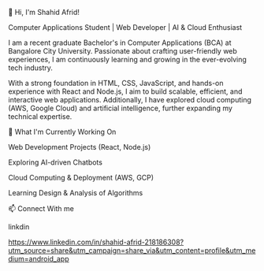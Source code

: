 👋 Hi, I'm Shahid Afrid!

Computer Applications Student | Web Developer | AI & Cloud Enthusiast

I am a recent graduate Bachelor's in Computer Applications (BCA) at Bangalore City University. Passionate about crafting user-friendly web experiences, I am continuously learning and growing in the ever-evolving tech industry.

With a strong foundation in HTML, CSS, JavaScript, and hands-on experience with React and Node.js, I aim to build scalable, efficient, and interactive web applications. Additionally, I have explored cloud computing (AWS, Google Cloud) and artificial intelligence, further expanding my technical expertise.

🚀 What I'm Currently Working On

Web Development Projects (React, Node.js)

Exploring AI-driven Chatbots

Cloud Computing & Deployment (AWS, GCP)

Learning Design & Analysis of Algorithms


📫 Connect With me 

linkdin 

https://www.linkedin.com/in/shahid-afrid-218186308?utm_source=share&utm_campaign=share_via&utm_content=profile&utm_medium=android_app

